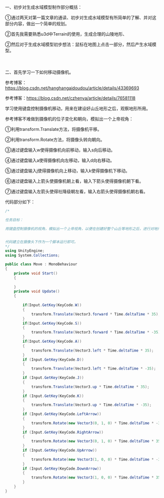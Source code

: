 一、初步对生成水域模型制作部分概括：

①通过两天对第一篇文章的通读、初步对生成水域模型有所简单的了解、并对这部分内容，做出一个简单的规划。

②首先我需要熟悉u3d中Terrain的使用，生成合理的山陵地形、

②然后对于生成水域模型初步想法：鼠标在地图上点击一部分，然后产生水域模型。
</br>
</br>
</br>
</br>
二、首先学习一下如何移动摄像机。

参考博客：https://blog.csdn.net/hanghangaidoudou/article/details/43369693

参考博客：https://blog.csdn.net/czhenya/article/details/76581118

学习使用键盘控制摄像机移动，用来在建设好山丘地形之后，观察地形所用。

参考博客不难做到摄像机的位子变化和朝向，模拟出一个上帝视角：

①利用transform.Translate方法，将摄像机平移。

②利用transform.Rotate方法，将摄像头转向朝向。

③通过键盘输入w使得摄像机向前移动，输入s向后移动。

④通过键盘输入a使得摄像机向左移动，输入d向右移动。

⑤通过键盘输入j使得摄像机向上移动，输入k使得摄像机下移动。

⑥通过键盘输入上箭头使摄像机朝上看，输入下箭头使得摄像机朝下看。

⑦通过键盘输入左箭头使得社降级朝左看，输入右箭头使得摄像机朝右看。



代码部分如下：

```c#
/*

任务目标：

用键盘控制摄像机的视角，模拟出一个上帝视角，以便在创建好整个山丘等地形之后，进行对地形的观察，以及进一步的操作等。


代码建立在摄像头下作为一个脚本运行即可。
*/
using UnityEngine;
using System.Collections;

public class Move : MonoBehaviour
{
    private void Start()
    {
        
    }
    private void Update()
    {
        
        if(Input.GetKey(KeyCode.W))
        {
            transform.Translate(Vector3.forward * Time.deltaTime * 35);
        }
        if(Input.GetKey(KeyCode.S))
        {
            transform.Translate(Vector3.forward * Time.deltaTime * -35);
        }
        if(Input.GetKey(KeyCode.A))
        {
            transform.Translate(Vector3.left * Time.deltaTime * 35);
        }
        if (Input.GetKey(KeyCode.D))
        {
            transform.Translate(Vector3.left * Time.deltaTime * -35);
        }
        if (Input.GetKey(KeyCode.J))
        {
            transform.Translate(Vector3.up * Time.deltaTime * 35);
        }
        if (Input.GetKey(KeyCode.K))
        {
            transform.Translate(Vector3.up * Time.deltaTime * -35);
        }
        if (Input.GetKey(KeyCode.LeftArrow))
        {
            transform.Rotate(new Vector3(0, 1, 0) * Time.deltaTime * -35);
        }
        if (Input.GetKey(KeyCode.RightArrow))
        {
            transform.Rotate(new Vector3(0, 1, 0) * Time.deltaTime * 35);
        }
        if (Input.GetKey(KeyCode.UpArrow))
        {
            transform.Rotate(new Vector3(1, 0, 0) * Time.deltaTime * -35);
        }
        if (Input.GetKey(KeyCode.DownArrow))
        {
            transform.Rotate(new Vector3(1, 0, 0) * Time.deltaTime * 35);
        }
    }
}
```







